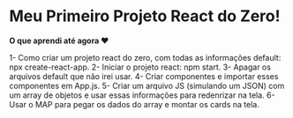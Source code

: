 # Meu Primeiro Projeto React do Zero!
**O que aprendi até agora ❤️**

1- Como criar um projeto react do zero, com todas as informações default: npx create-react-app.
2- Iniciar o projeto react: npm start.
3- Apagar os arquivos default que não irei usar.
4- Criar componentes e importar esses componentes em App.js.
5- Criar um arquivo JS (simulando um JSON) com um array de objetos e usar essas informações para redenrizar na tela.
6- Usar o MAP para pegar os dados do array e montar os cards na tela.
